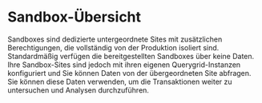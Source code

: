 Sandbox-Übersicht
=================

Sandboxes sind dedizierte untergeordnete Sites mit zusätzlichen Berechtigungen, die vollständig von der Produktion isoliert sind. Standardmäßig verfügen die bereitgestellten Sandboxes über keine Daten. Ihre Sandbox-Sites sind jedoch mit ihren eigenen Querygrid-Instanzen konfiguriert und Sie können Daten von der übergeordneten Site abfragen. Sie können diese Daten verwenden, um die Transaktionen weiter zu untersuchen und Analysen durchzuführen.
